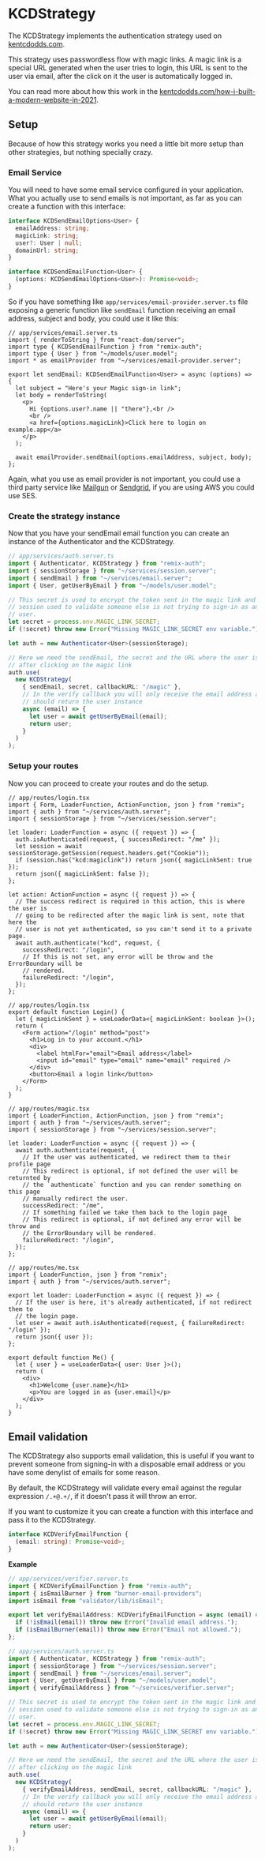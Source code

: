 # KCDStrategy

The KCDStrategy implements the authentication strategy used on [kentcdodds.com](https://kentcdodds.com).

This strategy uses passwordless flow with magic links. A magic link is a special URL generated when the user tries to login, this URL is sent to the user via email, after the click on it the user is automatically logged in.

You can read more about how this work in the [kentcdodds.com/how-i-built-a-modern-website-in-2021](https://kentcdodds.com/blog/how-i-built-a-modern-website-in-2021#authentication-with-magic-links).

## Setup

Because of how this strategy works you need a little bit more setup than other strategies, but nothing specially crazy.

### Email Service

You will need to have some email service configured in your application. What you actually use to send emails is not important, as far as you can create a function with this interface:

```ts
interface KCDSendEmailOptions<User> {
  emailAddress: string;
  magicLink: string;
  user?: User | null;
  domainUrl: string;
}

interface KCDSendEmailFunction<User> {
  (options: KCDSendEmailOptions<User>): Promise<void>;
}
```

So if you have something like `app/services/email-provider.server.ts` file exposing a generic function like `sendEmail` function receiving an email address, subject and body, you could use it like this:

```tsx
// app/services/email.server.ts
import { renderToString } from "react-dom/server";
import type { KCDSendEmailFunction } from "remix-auth";
import type { User } from "~/models/user.model";
import * as emailProvider from "~/services/email-provider.server";

export let sendEmail: KCDSendEmailFunction<User> = async (options) => {
  let subject = "Here's your Magic sign-in link";
  let body = renderToString(
    <p>
      Hi {options.user?.name || "there"},<br />
      <br />
      <a href={options.magicLink}>Click here to login on example.app</a>
    </p>
  );

  await emailProvider.sendEmail(options.emailAddress, subject, body);
};
```

Again, what you use as email provider is not important, you could use a third party service like [Mailgun](https://mailgun.com) or [Sendgrid](https://sendgrid.com), if you are using AWS you could use SES.

### Create the strategy instance

Now that you have your sendEmail email function you can create an instance of the Authenticator and the KCDStrategy.

```ts
// app/services/auth.server.ts
import { Authenticator, KCDStrategy } from "remix-auth";
import { sessionStorage } from "~/services/session.server";
import { sendEmail } from "~/services/email.server";
import { User, getUserByEmail } from "~/models/user.model";

// This secret is used to encrypt the token sent in the magic link and the
// session used to validate someone else is not trying to sign-in as another
// user.
let secret = process.env.MAGIC_LINK_SECRET;
if (!secret) throw new Error("Missing MAGIC_LINK_SECRET env variable.");

let auth = new Authenticator<User>(sessionStorage);

// Here we need the sendEmail, the secret and the URL where the user is sent
// after clicking on the magic link
auth.use(
  new KCDStrategy(
    { sendEmail, secret, callbackURL: "/magic" },
    // In the verify callback you will only receive the email address and you
    // should return the user instance
    async (email) => {
      let user = await getUserByEmail(email);
      return user;
    }
  )
);
```

### Setup your routes

Now you can proceed to create your routes and do the setup.

```tsx
// app/routes/login.tsx
import { Form, LoaderFunction, ActionFunction, json } from "remix";
import { auth } from "~/services/auth.server";
import { sessionStorage } from "~/services/session.server";

let loader: LoaderFunction = async ({ request }) => {
  auth.isAuthenticated(request, { successRedirect: "/me" });
  let session = await sessionStorage.getSession(request.headers.get("Cookie"));
  if (session.has("kcd:magiclink")) return json({ magicLinkSent: true });
  return json({ magicLinkSent: false });
};

let action: ActionFunction = async ({ request }) => {
  // The success redirect is required in this action, this is where the user is
  // going to be redirected after the magic link is sent, note that here the
  // user is not yet authenticated, so you can't send it to a private page.
  await auth.authenticate("kcd", request, {
    successRedirect: "/login",
    // If this is not set, any error will be throw and the ErrorBoundary will be
    // rendered.
    failureRedirect: "/login",
  });
};

// app/routes/login.tsx
export default function Login() {
  let { magicLinkSent } = useLoaderData<{ magicLinkSent: boolean }>();
  return (
    <Form action="/login" method="post">
      <h1>Log in to your account.</h1>
      <div>
        <label htmlFor="email">Email address</label>
        <input id="email" type="email" name="email" required />
      </div>
      <button>Email a login link</button>
    </Form>
  );
}
```

```tsx
// app/routes/magic.tsx
import { LoaderFunction, ActionFunction, json } from "remix";
import { auth } from "~/services/auth.server";
import { sessionStorage } from "~/services/session.server";

let loader: LoaderFunction = async ({ request }) => {
  await auth.authenticate(request, {
    // If the user was authenticated, we redirect them to their profile page
    // This redirect is optional, if not defined the user will be returnted by
    // the `authenticate` function and you can render something on this page
    // manually redirect the user.
    successRedirect: "/me",
    // If something failed we take them back to the login page
    // This redirect is optional, if not defined any error will be throw and
    // the ErrorBoundary will be rendered.
    failureRedirect: "/login",
  });
};
```

```tsx
// app/routes/me.tsx
import { LoaderFunction, json } from "remix";
import { auth } from "~/services/auth.server";

export let loader: LoaderFunction = async ({ request }) => {
  // If the user is here, it's already authenticated, if not redirect them to
  // the login page.
  let user = await auth.isAuthenticated(request, { failureRedirect: "/login" });
  return json({ user });
};

export default function Me() {
  let { user } = useLoaderData<{ user: User }>();
  return (
    <div>
      <h1>Welcome {user.name}</h1>
      <p>You are logged in as {user.email}</p>
    </div>
  );
}
```

## Email validation

The KCDStrategy also supports email validation, this is useful if you want to
prevent someone from signing-in with a disposable email address or you have some denylist of emails for some reason.

By default, the KCDStrategy will validate every email against the regular expression `/.+@.+/`, if it doesn't pass it will throw an error.

If you want to customize it you can create a function with this interface and pass it to the KCDStrategy.

```ts
interface KCDVerifyEmailFunction {
  (email: string): Promise<void>;
}
```

**Example**

```ts
// app/services/verifier.server.ts
import { KCDVerifyEmailFunction } from "remix-auth";
import { isEmailBurner } from "burner-email-providers";
import isEmail from "validator/lib/isEmail";

export let verifyEmailAddress: KCDVerifyEmailFunction = async (email) => {
  if (!isEmail(email)) throw new Error("Invalid email address.");
  if (isEmailBurner(email)) throw new Error("Email not allowed.");
};
```

```ts
// app/services/auth.server.ts
import { Authenticator, KCDStrategy } from "remix-auth";
import { sessionStorage } from "~/services/session.server";
import { sendEmail } from "~/services/email.server";
import { User, getUserByEmail } from "~/models/user.model";
import { verifyEmailAddress } from "~/services/verifier.server";

// This secret is used to encrypt the token sent in the magic link and the
// session used to validate someone else is not trying to sign-in as another
// user.
let secret = process.env.MAGIC_LINK_SECRET;
if (!secret) throw new Error("Missing MAGIC_LINK_SECRET env variable.");

let auth = new Authenticator<User>(sessionStorage);

// Here we need the sendEmail, the secret and the URL where the user is sent
// after clicking on the magic link
auth.use(
  new KCDStrategy(
    { verifyEmailAddress, sendEmail, secret, callbackURL: "/magic" },
    // In the verify callback you will only receive the email address and you
    // should return the user instance
    async (email) => {
      let user = await getUserByEmail(email);
      return user;
    }
  )
);
```
